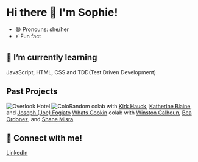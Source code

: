 # Hi there 👋 I'm Sophie!
- 😄 Pronouns: she/her
- ⚡ Fun fact

## 🌱 I’m currently learning
[//]: <>
JavaScript, HTML, CSS and TDD(Test Driven Development)

## Past Projects
[//]: <>
![Overlook Hotel](https://github.com/sophielabelle/overlook)
![ColoRandom](https://github.com/sophielabelle/coloRandom) colab with [Kirk Hauck](https://github.com/kirkhauck), [Katherine Blaine](https://github.com/KatherineBlaine), and [Joseph (Joe) Fogiato](https://gist.github.com/jfogiato)
[Whats Cookin](https://github.com/sophielabelle/whatsCookin) colab with [Winston Calhoun](https://github.com/WinstonCalhoun), [Bea Ordonez](https://github.com/bea-ordonez), and [Shane Misra](https://github.com/sdmisra)

## 🔗 Connect with me!
[//]: <>
[LinkedIn](https://www.linkedin.com/in/sophie-labelle-3b4890209/)
